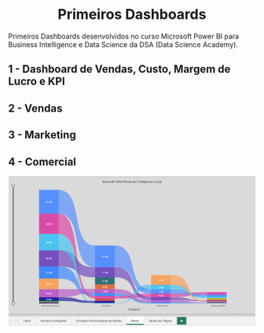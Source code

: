 <h1 align="center"> Primeiros Dashboards </h1>
Primeiros Dashboards desenvolvidos no curso Microsoft Power BI para Business Intelligence e Data Science da DSA (Data Science Academy).

## 1 - Dashboard de Vendas, Custo, Margem de Lucro e KPI


## 2 - Vendas


## 3 - Marketing


## 4 - Comercial
![alt text](https://github.com/gabrielferrazs/Primeiros-Dashboards/blob/main/Comercial/Faixas_Comercial.png)
